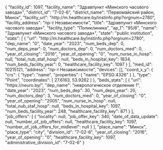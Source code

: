 {
    "facility_id": 1097,
    "facility_name": "Здравпункт «Минского часового завода»",
    "district_id": "7-02-6",
    "district_name": "Первомайский район, Минск",
    "facility_url": "http:\/\/m.healthcare.by\/instinfo.php?orgnum=2780",
    "facility_address": "пр-т Независимости",
    "title": "Здравпункт «Минского часового завода»",
    "facility_type": "Поликлиника",
    "ap_1": "95\/8",
    "name": "Здравпункт «Минского часового завода»",
    "state": "public institution",
    "stats": [
        {
            "url": "http:\/\/m.healthcare.by\/instinfo.php?orgnum=2780",
            "dep_name": "0",
            "date_year": "2023",
            "num_beds_dep": 0,
            "num_deps_year": 0,
            "num_doctors_dep": 0,
            "num_doctors_med": 0,
            "year_of_closing": "2016",
            "year_of_opening": "0",
            "num_nurse_in_hosp": null,
            "total_nub_staf_hosp": null,
            "beds_in_hospital_key": 1834,
            "num_beds_facility_year": 0,
            "healthcare_facility_key": 1097
        }
    ],
    "med_id": 10215121,
    "address": "пр-т Независимости",
    "devices": [],
    "coord_x_y": {
        "crs": {
            "type": "name",
            "properties": {
                "name": "EPSG:4326"
            }
        },
        "type": "Point",
        "coordinates": [
            27.6163,
            53.9262
        ]
    },
    "beds_stats": [
        {
            "url": "https:\/\/neuro.by\/",
            "dep_name": "неврологическое отделение 1",
            "date_year": "2023",
            "num_beds_dep": 30,
            "num_deps_year": 20,
            "num_doctors_dep": 3,
            "num_doctors_med": 0,
            "year_of_closing": "0",
            "year_of_opening": "2005",
            "num_nurse_in_hosp": null,
            "total_nub_staf_hosp": null,
            "beds_in_hospital_key": 1097,
            "num_beds_facility_year": 248,
            "healthcare_facility_key": 871
        }
    ],
    "job_offers": [
        {
            "locality": null,
            "job_offer_key": 340,
            "date_of_data_update": null,
            "number_of_job_offers": null,
            "healthcare_facility_key": 1097,
            "number_of_job_offers_for_midlevel": null
        }
    ],
    "place_name": "Минск",
    "place_type": "city",
    "division_id": "7-02-6",
    "year_of_closing": "2016",
    "year_of_opening": "0",
    "healthcare_facility_key": 1097,
    "administrative_division_id": "7-02-6"
}